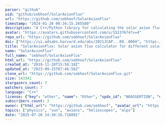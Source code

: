 ```yaml
---
parser: "github"
uid: "github/sebhoof/SolarAxionFlux"
url: "https://github.com/sebhoof/SolarAxionFlux"
timestamp: "2024-01-28 00:34:15.265580"
description: "A C++/Python library for calculating the solar axion flux for different solar models and opacity codes."
avatar: "https://avatars.githubusercontent.com/u/15237674?v=4"
repo_url: "https://github.com/sebhoof/SolarAxionFlux"
doi: ["https://ui.adsabs.harvard.edu/abs/2021JCAP...09..006H", "https://ui.adsabs.harvard.edu/abs/2023ascl.soft12006H/abstract"]
title: "SolarAxionFlux: Solar axion flux calculator for different solar models and opacity codes"
name: "SolarAxionFlux"
full_name: "sebhoof/SolarAxionFlux"
html_url: "https://github.com/sebhoof/SolarAxionFlux"
created_at: "2019-11-20T15:58:18Z"
updated_at: "2023-09-15T07:46:56Z"
clone_url: "https://github.com/sebhoof/SolarAxionFlux.git"
size: 143341
stargazers_count: 7
watchers_count: 7
language: "C++"
license: {"key": "other", "name": "Other", "spdx_id": "NOASSERTION", "url": null, "node_id": "MDc6TGljZW5zZTA="}
subscribers_count: 3
owner: {"html_url": "https://github.com/sebhoof", "avatar_url": "https://avatars.githubusercontent.com/u/15237674?v=4", "login": "sebhoof", "type": "User"}
topics: ["physics", "sun", "axions", "helioscopes", "alps"]
date: "2025-07-26 14:30:16.716091"
---
```

